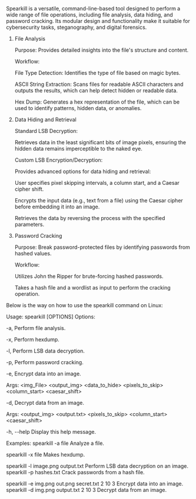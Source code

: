 Spearkill is a versatile, command-line-based tool designed to perform a wide range of file operations, including file analysis, data hiding, and password cracking. Its modular design and functionality make it suitable for cybersecurity tasks, steganography, and digital forensics. 

1. File Analysis 

    Purpose: Provides detailed insights into the file's structure and content. 

    Workflow: 

    File Type Detection: Identifies the type of file based on magic bytes. 

    ASCII String Extraction: Scans files for readable ASCII characters and outputs the results, which can help detect hidden or readable data. 

    Hex Dump: Generates a hex representation of the file, which can be used to identify patterns, hidden data, or anomalies. 

2. Data Hiding and Retrieval 

    Standard LSB Decryption: 

    Retrieves data in the least significant bits of image pixels, ensuring the hidden data remains imperceptible to the naked eye. 

    Custom LSB Encryption/Decryption: 

    Provides advanced options for data hiding and retrieval: 

    User specifies pixel skipping intervals, a column start, and a Caesar cipher shift. 

    Encrypts the input data (e.g., text from a file) using the Caesar cipher before embedding it into an image. 

    Retrieves the data by reversing the process with the specified parameters. 

3. Password Cracking 

    Purpose: Break password-protected files by identifying passwords from hashed values. 

    Workflow: 

    Utilizes John the Ripper for brute-forcing hashed passwords. 

    Takes a hash file and a wordlist as input to perform the cracking operation. 

 

Below is the way on how to use the spearkill command on Linux: 

Usage: spearkill [OPTIONS] Options:  

-a, Perform file analysis.  

-x, Perform hexdump.  

-l, Perform LSB data decryption.  

-p, Perform password cracking. 

 -e, Encrypt data into an image. 

Args: <img_File> <output_img> <data_to_hide> <pixels_to_skip> <column_start> <caesar_shift> 

-d, Decrypt data from an image.  

Args: <output_img> <output.txt> <pixels_to_skip> <column_start> <caesar_shift> 

-h, --help Display this help message. 

Examples: spearkill -a file Analyze a file.  

spearkill -x file Makes hexdump.  

spearkill -l image.png output.txt Perform LSB data decryption on an image. spearkill -p hashes.txt Crack passwords from a hash file.  

spearkill -e img.png out.png secret.txt 2 10 3 Encrypt data into an image. spearkill -d img.png output.txt 2 10 3 Decrypt data from an image. 
